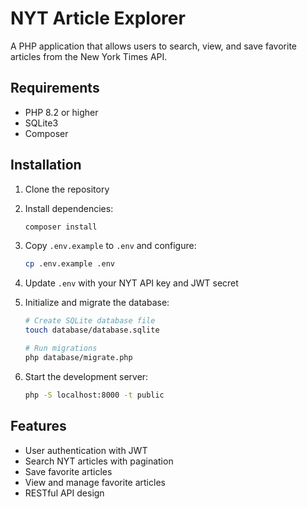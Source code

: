 # NYT Article Explorer

A PHP application that allows users to search, view, and save favorite articles from the New York Times API.

## Requirements

- PHP 8.2 or higher
- SQLite3
- Composer

## Installation

1. Clone the repository
2. Install dependencies:
   ```bash
   composer install
   ```
3. Copy `.env.example` to `.env` and configure:
   ```bash
   cp .env.example .env
   ```
4. Update `.env` with your NYT API key and JWT secret

5. Initialize and migrate the database:
   ```bash
   # Create SQLite database file
   touch database/database.sqlite
   
   # Run migrations
   php database/migrate.php
   ```

6. Start the development server:
   ```bash
   php -S localhost:8000 -t public
   ```

## Features

- User authentication with JWT
- Search NYT articles with pagination
- Save favorite articles
- View and manage favorite articles
- RESTful API design
 

